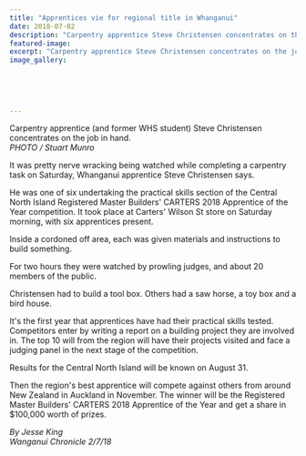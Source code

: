 ```yaml
---
title: "Apprentices vie for regional title in Whanganui"
date: 2018-07-02
description: "Carpentry apprentice Steve Christensen concentrates on the job in hand..."
featured-image: 
excerpt: "Carpentry apprentice Steve Christensen concentrates on the job in hand."
image_gallery:
	
	
	
	
	
---
```


<p><span>Carpentry apprentice (and former WHS student) Steve Christensen concentrates on the job in hand. <br /><em>PHOTO / Stuart Munro</em></span></p>
<p class="element element-paragraph">It was pretty nerve wracking being watched while completing a carpentry task on Saturday, Whanganui apprentice Steve Christensen says.</p>
<p class="element element-paragraph">He was one of six undertaking the practical skills section of the Central North Island Registered Master Builders' CARTERS 2018 Apprentice of the Year competition. It took place at Carters' Wilson St store on Saturday morning, with six apprentices present.</p>
<p class="element element-paragraph">Inside a cordoned off area, each was given materials and instructions to build something.</p>
<p class="element element-paragraph">For two hours they were watched by prowling judges, and about 20 members of the public.</p>
<p class="element element-paragraph">Christensen had to build a tool box. Others had a saw horse, a toy box and a bird house.</p>
<p class="element element-paragraph">It's the first year that apprentices have had their practical skills tested. Competitors enter by writing a report on a building project they are involved in. The top 10 will from the region will have their projects visited and face a judging panel in the next stage of the competition.</p>
<p class="element element-paragraph">Results for the Central North Island will be known on August 31.</p>
<p class="element element-paragraph">Then the region's best apprentice will compete against others from around New Zealand in Auckland in November. The winner will be the Registered Master Builders' CARTERS 2018 Apprentice of the Year and get a share in $100,000 worth of prizes.</p>
<p><em>By Jesse King</em><br /><em>Wanganui Chronicle 2/7/18</em></p>

